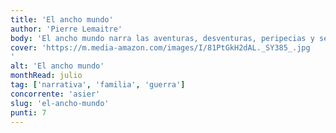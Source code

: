 ```yaml
---
title: 'El ancho mundo'
author: 'Pierre Lemaitre'
body: 'El ancho mundo narra las aventuras, desventuras, peripecias y secretos de los Pelletier, una familia propietaria de una fábrica de jabones en Beirut, ciudad bajo influencia francesa, con la Guerra de Indochina y el París de la posguerra y la reconstrucción como telón de fondo. Y todo con un toque de exotismo y varios asesinatos.'
cover: 'https://m.media-amazon.com/images/I/81PtGkH2dAL._SY385_.jpg
'
alt: 'El ancho mundo'
monthRead: julio
tag: ['narrativa', 'familia', 'guerra']
concorrente: 'asier'
slug: 'el-ancho-mundo'
punti: 7
---
```

